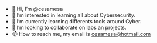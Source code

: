 - 👋 Hi, I’m @cesamesa
- 👀 I’m interested in learning all about Cybersecurity.
- 🌱 I’m currently learning differents tools around Cyber.
- 💞️ I’m looking to collaborate on labs an projects.
- 📫 How to reach me, my email is cesamesa@hotmail.com

<!---
cesamesa/cesamesa is a ✨ special ✨ repository because its `README.md` (this file) appears on your GitHub profile.
You can click the Preview link to take a look at your changes.
--->
